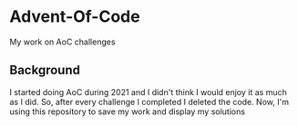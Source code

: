 # Advent-Of-Code
My work on AoC challenges

## Background
I started doing AoC during 2021 and I didn't think I would enjoy it as much as I did.
So, after every challenge I completed I deleted the code.
Now, I'm using this repository to save my work and display my solutions
